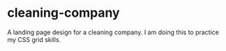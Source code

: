 # cleaning-company
A landing page design for a cleaning company.
I am doing this to practice my CSS grid skills.
